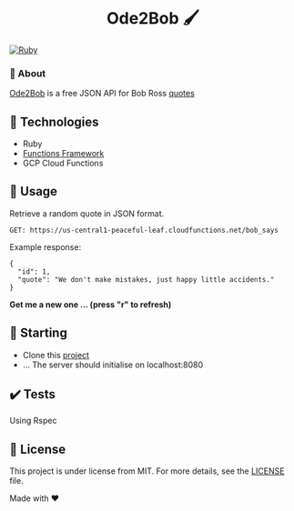 <h1 align="center">Ode2Bob 🖌️ </h1>

[![Ruby](https://github.com/adoubleyoueye/Ode_2_Bob/actions/workflows/ruby.yml/badge.svg?branch=master)](https://github.com/adoubleyoueye/Ode_2_Bob/actions/workflows/ruby.yml)

### :dart: About ###
[Ode2Bob](https://us-central1-peaceful-leaf.cloudfunctions.net/bob_says) is a free JSON API for Bob Ross [quotes](https://www.goodreads.com/author/quotes/102372.Bob_Ross)

## :triangular_ruler: Technologies ##

- Ruby
- [Functions Framework](https://googlecloudplatform.github.io/functions-framework-ruby/v1.0.0/file.overview.html)
- GCP Cloud Functions

## 🧰 Usage ##
Retrieve a random quote in JSON format.

```GET: https://us-central1-peaceful-leaf.cloudfunctions.net/bob_says```

Example response:
```
{
  "id": 1,
  "quote": "We don't make mistakes, just happy little accidents."
}
```
**Get me a new one ... (press "r" to refresh)**

## :checkered_flag: Starting ##

- Clone this [project](git@github.com:adoubleyoueye/Ode_2_Bob.git)
- ...
The server should initialise on localhost:8080

## ✔️ Tests ##
Using Rspec

## :memo: License ##

This project is under license from MIT. For more details, see the [LICENSE](LICENSE) file.

Made with :heart:

